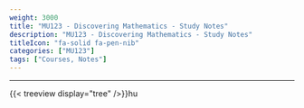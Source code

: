 ```yaml
---
weight: 3000
title: "MU123 - Discovering Mathematics - Study Notes"
description: "MU123 - Discovering Mathematics - Study Notes" 
titleIcon: "fa-solid fa-pen-nib"
categories: ["MU123"]
tags: ["Courses, Notes"]
---
```


---

{{< treeview
  display="tree"
/>}}hu
